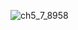![ch5_7_8958](https://user-images.githubusercontent.com/55047686/65042844-b1a0bf80-d994-11e9-8b2c-68a6df165be8.jpg)
